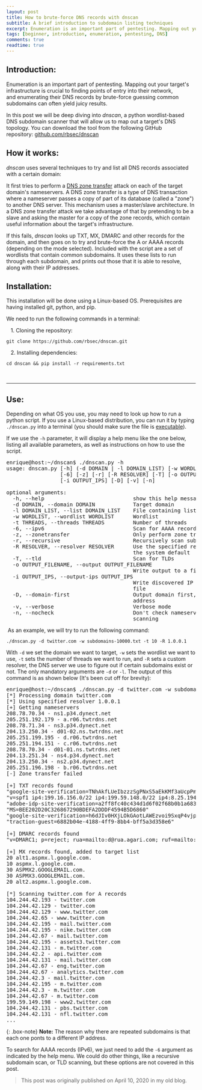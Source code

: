 ```yaml
---
layout: post
title: How to brute-force DNS records with dnscan
subtitle: A brief introduction to subdomain listing techniques
excerpt: Enumeration is an important part of pentesting. Mapping out your target’s infrastructure is crucial to finding points of entry into their network, and enumerating their DNS records by brute-force guessing common subdomains can often yield juicy results.
tags: [beginner, introduction, enumeration, pentesting, DNS]
comments: true
readtime: true
---
```


## Introduction:

Enumeration is an important part of pentesting. Mapping out your target's infrastructure is crucial to finding points of entry into their network, and enumerating their DNS records by brute-force guessing common subdomains can often yield juicy results. 

In this post we will be deep diving into *dnscan*, a python wordlist-based DNS subdomain scanner that will allow us to map out a target's DNS topology. You can download the tool from the following GitHub repository: [github.com/rbsec/dnscan](https://github.com/rbsec/dnscan)

## How it works:

*dnscan* uses several techniques to try and list all DNS records associated with a certain domain:

It first tries to perform a [DNS zone transfer](https://en.wikipedia.org/wiki/DNS_zone_transfer) attack on each of the target domain's nameservers. A DNS zone transfer is a type of DNS transaction where a nameserver passes a copy of part of its database (called a "zone") to another DNS server. This mechanism uses a master/slave architecture. In a DNS zone transfer attack we take advantage of that by pretending to be a slave and asking the master for a copy of the zone records, which contain useful information about the target's infrastructure.

If this fails, *dnscan* looks up TXT, MX, DMARC and other records for the domain, and then goes on to try and brute-force the A or AAAA records (depending on the mode selected). Included with the script are a set of wordlists that contain common subdomains. It uses these lists to run through each subdomain, and prints out those that it is able to resolve, along with their IP addresses.

## Installation:

This installation will be done using a Linux-based OS. Prerequisites are having installed git, python, and pip.

We need to run the following commands in a terminal:

   1. Cloning the repository:

~~~
git clone https://github.com/rbsec/dnscan.git
~~~

   2. Installing dependencies:

~~~
cd dnscan && pip install -r requirements.txt
~~~
<br>
<hr>

## Use:

Depending on what OS you use, you may need to look up how to run a python script. If you use a Linux-based distribution, you can run it by typing `./dnscan.py` into a terminal (you should make sure the file is [executable](https://askubuntu.com/questions/229589/how-to-make-a-file-e-g-a-sh-script-executable-so-it-can-be-run-from-a-termi)).

If we use the `-h` parameter, it will display a help menu like the one below, listing all available parameters, as well as instructions on how to use the script.

<pre>
enrique@host:~/dnscan$ ./dnscan.py -h
usage: dnscan.py [-h] (-d DOMAIN | -l DOMAIN_LIST) [-w WORDLIST] [-t THREADS]
                 [-6] [-z] [-r] [-R RESOLVER] [-T] [-o OUTPUT_FILENAME]
                 [-i OUTPUT_IPS] [-D] [-v] [-n]

optional arguments:
  -h, --help                            show this help message and exit
  -d DOMAIN, --domain DOMAIN            Target domain
  -l DOMAIN_LIST, --list DOMAIN_LIST    File containing list of target domains
  -w WORDLIST, --wordlist WORDLIST      Wordlist
  -t THREADS, --threads THREADS         Number of threads
  -6, --ipv6                            Scan for AAAA records
  -z, --zonetransfer                    Only perform zone transfers
  -r, --recursive                       Recursively scan subdomains
  -R RESOLVER, --resolver RESOLVER      Use the specified resolver instead of
                                        the system default
  -T, --tld                             Scan for TLDs
  -o OUTPUT_FILENAME, --output OUTPUT_FILENAME
                                        Write output to a file
  -i OUTPUT_IPS, --output-ips OUTPUT_IPS
                                        Write discovered IP addresses to a
                                        file
  -D, --domain-first                    Output domain first, rather than IP
                                        address
  -v, --verbose                         Verbose mode
  -n, --nocheck                         Don't check nameservers before
                                        scanning
</pre>


 As an example, we will try to run the following command:

~~~
./dnscan.py -d twitter.com -w subdomains-10000.txt -t 10 -R 1.0.0.1
~~~

With `-d` we set the domain we want to target, `-w` sets the wordlist we want to use, `-t` sets the number of threads we want to run, and `-R` sets a custom resolver, the DNS server we use to figure out if certain subdomains exist or not. The only mandatory arguments are `-d` or `-l`. The output of this command is as shown below (It's been cut off for brevity):


<pre>
enrique@host:~/dnscan$ ./dnscan.py -d twitter.com -w subdomains-10000.txt -t 10 -R 1.0.0.1
[*] Processing domain twitter.com
[*] Using specified resolver 1.0.0.1
[+] Getting nameservers
208.78.70.34 - ns1.p34.dynect.net
205.251.192.179 - a.r06.twtrdns.net
208.78.71.34 - ns3.p34.dynect.net
204.13.250.34 - d01-02.ns.twtrdns.net
205.251.199.195 - d.r06.twtrdns.net
205.251.194.151 - c.r06.twtrdns.net
208.78.70.34 - d01-01.ns.twtrdns.net
204.13.251.34 - ns4.p34.dynect.net
204.13.250.34 - ns2.p34.dynect.net
205.251.196.198 - b.r06.twtrdns.net
[-] Zone transfer failed

[+] TXT records found
"google-site-verification=TNhAkfLUeIbzzzSgPNxS5aEkKMf3aUcpPmCK1_kmIvU"
"v=spf1 ip4:199.16.156.0/22 ip4:199.59.148.0/22 ip4:8.25.194.0/23 ip4:8.25.196.0/23 ip4:204.92.114.203 ip4:204.92.114.204/31 ip4:54.156.255.69 include:_spf.google.com include:_thirdparty.twitter.com -all"
"adobe-idp-site-verification=a2ff8fc40c434d1d6f02f68b0b1a683e400572ab8c1f2c180c71c3d985b9270a"
"MS=BEE202D20C326867290BDEFA2DDDF4594B5D6860"
"google-site-verification=h6dJIv0HXjLOkGAotLAWEzvoi9SxqP4vjpx98vrCvvQ"
"traction-guest=6882b04e-4188-4ff9-8bb4-bff5a3d358e6"

[+] DMARC records found
"v=DMARC1; p=reject; rua=mailto:d@rua.agari.com; ruf=mailto:d@ruf.agari.com; fo=1"

[+] MX records found, added to target list
20 alt1.aspmx.l.google.com.
10 aspmx.l.google.com.
30 ASPMX2.GOOGLEMAIL.com.
30 ASPMX3.GOOGLEMAIL.com.
20 alt2.aspmx.l.google.com.

[*] Scanning twitter.com for A records
104.244.42.193 - twitter.com
104.244.42.129 - twitter.com
104.244.42.129 - www.twitter.com
104.244.42.65 - www.twitter.com
104.244.42.195 - mail.twitter.com
104.244.42.195 - nike.twitter.com
104.244.42.67 - mail.twitter.com
104.244.42.195 - assets3.twitter.com
104.244.42.131 - m.twitter.com
104.244.42.2 - api.twitter.com
104.244.42.131 - mail.twitter.com
104.244.42.67 - eng.twitter.com
104.244.42.67 - analytics.twitter.com
104.244.42.3 - mail.twitter.com
104.244.42.195 - m.twitter.com
104.244.42.3 - m.twitter.com
104.244.42.67 - m.twitter.com
199.59.149.198 - www2.twitter.com
104.244.42.131 - pbs.twitter.com
104.244.42.131 - nfl.twitter.com
...
</pre>

{: .box-note}
**Note:** The reason why there are repeated subdomains is that each one ponts to a different IP address.

To search for AAAA records (IPv6), we just need to add the `-6` argument as indicated by the help menu. We could do other things, like a recursive subdomain scan, or TLD scanning, but these options are not covered in this post.

> This post was originally published on April 10, 2020 in my old blog.